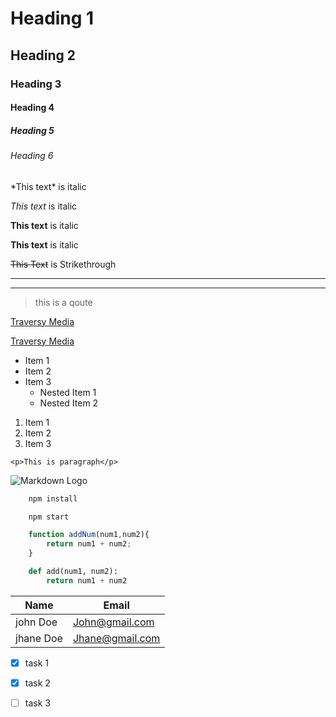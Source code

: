 <!-- Heading -->
# Heading 1
## Heading 2
### Heading 3
#### Heading 4
##### Heading 5
###### Heading 6
<!-- Italics  -->
\*This text\* is italic

_This text_ is italic

<!-- Strong  -->
**This text** is italic

__This text__ is italic

<!-- Strikethrough -->

~~This Text~~ is Strikethrough

<!-- Horizontal Rule -->
---
___
<!-- Blockqoute -->
>this is a qoute

<!-- Links -->
[Traversy Media](http://www.traversymedia.com)
<!-- with title -->
[Traversy Media](http://www.traversymedia.com "title")


<!-- UL -->
* Item 1
* Item 2
* Item 3
    * Nested Item 1
    * Nested Item 2

<!-- OL -->
1. Item 1
1. Item 2
1. Item 3

<!-- Inline Code Back -->
`<p>This is paragraph</p>`

<!-- Images -->
![Markdown Logo](https://markdown-here.com/img/icon256.png)

<!-- Github Markdown -->

<!-- Code Blocks -->
```bash
    npm install

    npm start
```
```javascript
    function addNum(num1,num2){
        return num1 + num2;
    }
```
```python
    def add(num1, num2):
        return num1 + num2
```
<!-- Tables -->
| Name      | Email           |
|-----------|-----------------|
| john Doe  | John@gmail.com  |
| jhane Doe | Jhane@gmail.com |

<!-- Task Lists -->
*[x] task 1

*[x] task 2

*[ ] task 3

